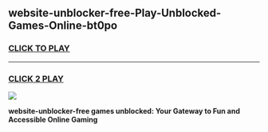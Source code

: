 
## website-unblocker-free-Play-Unblocked-Games-Online-bt0po
<h3>
<a href="https://premium76.site?title=website-unblocker-free&ref=25A">CLICK TO PLAY</a></h3>
<hr>

<h3>
<a href="https://premium76.site?title=website-unblocker-free&ref=25A">CLICK 2 PLAY</a>
  
</h3>

<a href="https://premium76.site?title=website-unblocker-free&ref=25A"><img src="https://clearcache.store/games.png"></a>


**website-unblocker-free games unblocked: Your Gateway to Fun and Accessible Online Gaming**
